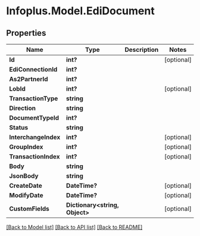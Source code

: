 # Infoplus.Model.EdiDocument
## Properties

Name | Type | Description | Notes
------------ | ------------- | ------------- | -------------
**Id** | **int?** |  | [optional] 
**EdiConnectionId** | **int?** |  | 
**As2PartnerId** | **int?** |  | 
**LobId** | **int?** |  | [optional] 
**TransactionType** | **string** |  | 
**Direction** | **string** |  | 
**DocumentTypeId** | **int?** |  | 
**Status** | **string** |  | 
**InterchangeIndex** | **int?** |  | [optional] 
**GroupIndex** | **int?** |  | [optional] 
**TransactionIndex** | **int?** |  | [optional] 
**Body** | **string** |  | 
**JsonBody** | **string** |  | 
**CreateDate** | **DateTime?** |  | [optional] 
**ModifyDate** | **DateTime?** |  | [optional] 
**CustomFields** | **Dictionary&lt;string, Object&gt;** |  | [optional] 

[[Back to Model list]](../README.md#documentation-for-models) [[Back to API list]](../README.md#documentation-for-api-endpoints) [[Back to README]](../README.md)

